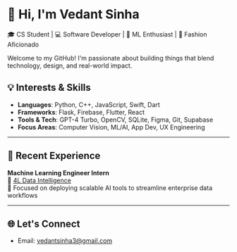 # 👋 Hi, I'm Vedant Sinha

🎓 CS Student | 💻 Software Developer | 🧠 ML Enthusiast | 🎨 Fashion Aficionado

Welcome to my GitHub! I'm passionate about building things that blend technology, design, and real-world impact.

## 💡 Interests & Skills

- **Languages**: Python, C++, JavaScript, Swift, Dart
- **Frameworks**: Flask, Firebase, Flutter, React
- **Tools & Tech**: GPT-4 Turbo, OpenCV, SQLite, Figma, Git, Supabase
- **Focus Areas**: Computer Vision, ML/AI, App Dev, UX Engineering

---

## 🧠 Recent Experience

**Machine Learning Engineer Intern**  
🔹 [4L Data Intelligence](https://www.4ldata.com)  
🔹 Focused on deploying scalable AI tools to streamline enterprise data workflows

---

## 🌐 Let's Connect

- Email: vedantsinha3@gmail.com  
